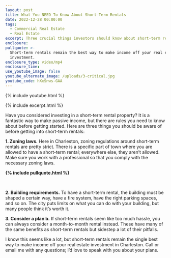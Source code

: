 ```yaml
---
layout: post
title: What You NEED To Know About Short-Term Rentals
date: 2022-12-28 00:00:00
tags:
  - Commercial Real Estate
  - Real Estate
excerpt: Three crucial things investors should know about short-term rentals.
enclosure:
pullquote: >-
  Short-term rentals remain the best way to make income off your real estate
  investment.
enclosure_type: video/mp4
enclosure_time:
use_youtube_image: false
youtube_alternate_image: /uploads/3-critical.jpg
youtube_code: hXxSnws-GAA
---
```

{% include youtube.html %}

{% include excerpt.html %}

Have you considered investing in a short-term rental property? It is a fantastic way to make passive income, but there are rules you need to know about before getting started. Here are three things you should be aware of before getting into short-term rentals:&nbsp;

**1\. Zoning laws.** Here in Charleston, zoning regulations around short-term rentals are pretty strict. There is a specific part of town where you are allowed to have a short-term rental; everywhere else, they aren’t allowed. Make sure you work with a professional so that you comply with the necessary zoning laws.

**{% include pullquote.html %}**

&nbsp;

**2\. Building requirements.** To have a short-term rental, the building must be shaped a certain way, have a fire system, have the right parking spaces, and so on. The city puts limits on what you can do with your building, but many people think it’s worth it.&nbsp;

**3\. Consider a plan b.** If short-term rentals seem like too much hassle, you can always consider a month-to-month rental instead. These have many of the same benefits as short-term rentals but sidestep a lot of their pitfalls.&nbsp;

I know this seems like a lot, but short-term rentals remain the single best way to make income off your real estate investment in Charleston. Call or email me with any questions; I’d love to speak with you about your plans.